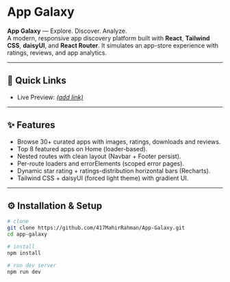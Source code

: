 

# App Galaxy

**App Galaxy** — Explore. Discover. Analyze.  
A modern, responsive app discovery platform built with **React**, **Tailwind CSS**, **daisyUI**, and **React Router**. It simulates an app-store experience with ratings, reviews, and app analytics.

---

## 🚀 Quick Links
 
- Live Preview: *[(add link)](https://app-galaxy.netlify.app/)*  

---

## ✨ Features

- Browse 30+ curated apps with images, ratings, downloads and reviews.  
- Top 8 featured apps on Home (loader-based).  
- Nested routes with clean layout (Navbar + Footer persist).  
- Per-route loaders and errorElements (scoped error pages).  
- Dynamic star rating + ratings-distribution horizontal bars (Recharts).  
- Tailwind CSS + daisyUI (forced light theme) with gradient UI.

---

## ⚙️ Installation & Setup

```bash
# clone
git clone https://github.com/417MahirRahman/App-Galaxy.git
cd app-galaxy

# install
npm install

# run dev server
npm run dev


